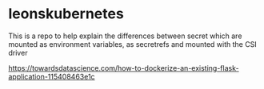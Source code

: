 # leonskubernetes

This is a repo to help explain the differences between secret which are mounted as environment variables, as secretrefs and mounted with the CSI driver


https://towardsdatascience.com/how-to-dockerize-an-existing-flask-application-115408463e1c
